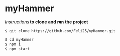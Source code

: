 # myHammer

*Instructions*
**to clone and run the project**

```sh
$ git clone https://github.com/Feli25/myHammer.git

$ cd myHammer
$ npm i
$ npm start

```

